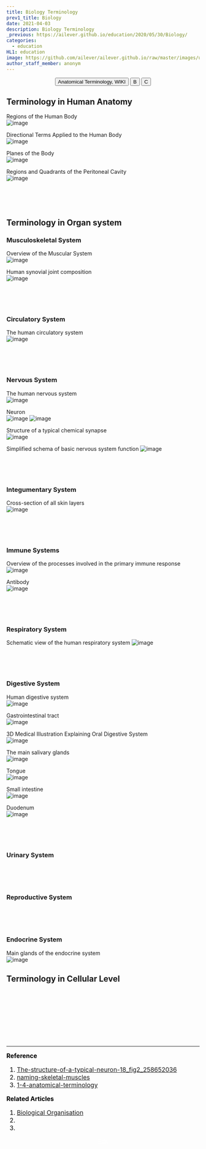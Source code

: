 ```yaml
---
title: Biology Terminology
prev1_title: Biology
date: 2021-04-03
description: Biology Terminology 
_previous: https://ailever.github.io/education/2020/05/30/Biology/
categories:
  - education
HL1: education
image: https://github.com/ailever/ailever.github.io/raw/master/images/unsplash/gray_Biology.png
author_staff_member: anonym
---
```


<!-- Top Block -->
<div align="center" class="top_btn_box">
  <button class="top_btn" type="button" onclick="location.href='https://en.wikipedia.org/wiki/Anatomical_terminology'">Anatomical Terminology, WIKI</button>
  <button class="top_btn" type="button" onclick="location.href='#'">B</button>
  <button class="top_btn" type="button" onclick="location.href='#'">C</button>
</div>
<!-- Top Block -->

## Terminology in Human Anatomy
Regions of the Human Body  
![image](https://user-images.githubusercontent.com/52376448/113470324-c322bd00-948f-11eb-8e72-89921106565a.png)

Directional Terms Applied to the Human Body  
![image](https://user-images.githubusercontent.com/52376448/113470357-e5b4d600-948f-11eb-8cb4-5d2175a9ab3e.png)

Planes of the Body  
![image](https://user-images.githubusercontent.com/52376448/113470364-f6fde280-948f-11eb-979d-8eb073ae632b.png)

Regions and Quadrants of the Peritoneal Cavity  
![image](https://user-images.githubusercontent.com/52376448/113470380-08df8580-9490-11eb-8463-c09dc1604580.png)

<br><br><br>
## Terminology in Organ system
### Musculoskeletal System
Overview of the Muscular System  
![image](https://user-images.githubusercontent.com/52376448/113470171-7ab6cf80-948e-11eb-9a25-8e5b98964280.png)

Human synovial joint composition  
![image](https://user-images.githubusercontent.com/52376448/113470411-62e04b00-9490-11eb-91b7-b8d98bb50b19.png)

<br><br><br>
### Circulatory System	
The human circulatory system  
![image](https://user-images.githubusercontent.com/52376448/113470426-7d1a2900-9490-11eb-96fa-f0d0140bbdd8.png)

<br><br><br>
### Nervous System
The human nervous system  
![image](https://user-images.githubusercontent.com/52376448/113469970-cb2d2d80-948c-11eb-85c1-2d37d02b1317.png)

Neuron  
![image](https://user-images.githubusercontent.com/52376448/113470049-88b82080-948d-11eb-81cd-a3663cbd7743.png)
![image](https://user-images.githubusercontent.com/52376448/113470017-41319480-948d-11eb-8ff8-24af99938dba.png)

Structure of a typical chemical synapse  
![image](https://user-images.githubusercontent.com/52376448/113470085-c026cd00-948d-11eb-86d5-0245a987ae4f.png)

Simplified schema of basic nervous system function
![image](https://user-images.githubusercontent.com/52376448/113470113-f1070200-948d-11eb-8055-caf870abc84e.png)

<br><br><br>
### Integumentary System	
Cross-section of all skin layers  
![image](https://user-images.githubusercontent.com/52376448/113471648-afc81f80-9498-11eb-9e36-228a4e236cec.png)


<br><br><br>
### Immune Systems
Overview of the processes involved in the primary immune response  
![image](https://user-images.githubusercontent.com/52376448/113471664-d1290b80-9498-11eb-9d69-a906f7362ec3.png)

Antibody  
![image](https://user-images.githubusercontent.com/52376448/113471681-f7e74200-9498-11eb-9ee7-cf34623fe4c0.png)

<br><br><br>
### Respiratory System	
Schematic view of the human respiratory system
![image](https://user-images.githubusercontent.com/52376448/113471695-164d3d80-9499-11eb-9da8-ebee466bcf42.png)

<br><br><br>
### Digestive System	
Human digestive system  
![image](https://user-images.githubusercontent.com/52376448/113471730-4dbbea00-9499-11eb-838c-621ccfebada3.png)

Gastrointestinal tract  
![image](https://user-images.githubusercontent.com/52376448/113472169-21ee3380-949c-11eb-9238-3f7cad9da02d.png)

3D Medical Illustration Explaining Oral Digestive System  
![image](https://user-images.githubusercontent.com/52376448/113471742-67f5c800-9499-11eb-8ac7-53462fc14adf.png)

The main salivary glands  
![image](https://user-images.githubusercontent.com/52376448/113471746-75ab4d80-9499-11eb-8a67-27b52b49da09.png)

Tongue  
![image](https://user-images.githubusercontent.com/52376448/113471755-86f45a00-9499-11eb-9a62-02bf99dff3dc.png)

Small intestine  
![image](https://user-images.githubusercontent.com/52376448/113472017-282fe000-949b-11eb-9479-aeaef01e6295.png)

Duodenum  
![image](https://user-images.githubusercontent.com/52376448/113471863-316c7d00-949a-11eb-9e35-2ed7c47bae0e.png)

<br><br><br>
### Urinary System	

<br><br><br>
### Reproductive System	

<br><br><br>
### Endocrine System	
Main glands of the endocrine system  
![image](https://user-images.githubusercontent.com/52376448/113471786-c28f2400-9499-11eb-9169-0c0f2f666410.png)

## Terminology in Cellular Level


<!-- Content Block -->
<div align="left" style="font-size:medium;font-weight:normal;color:black;background-color:unset;">　<br><br></div>
<div align="left" style="font-size:medium;font-weight:normal;color:black;background-color:unset;">　<br><br></div>
<div align="left" style="font-size:medium;font-weight:normal;color:black;background-color:unset;">　<br><br></div>
<!-- Content Block -->

---

<!-- Reference Block -->
<div align="left" style="font-size:medium;font-weight:normal;color:black;background-color:unset;">
<b>Reference</b>
<ol>
  <li><a href="https://www.researchgate.net/figure/The-structure-of-a-typical-neuron-18_fig2_258652036">The-structure-of-a-typical-neuron-18_fig2_258652036</a></li>
  <li><a href="https://courses.lumenlearning.com/ap1/chapter/naming-skeletal-muscles/">naming-skeletal-muscles</a></li>
  <li><a href="https://open.oregonstate.education/aandp/chapter/1-4-anatomical-terminology/">1-4-anatomical-terminology</a></li>
</ol>
</div>
<!-- Reference Block -->

<!-- Article Block -->
<div align="left" style="font-size:medium;font-weight:normal;color:black;background-color:unset;">
<b>Related Articles</b>
<ol>
  <li><a href="https://ailever.github.io/education/2021/04/03/_BIO-en-biological-organisation/">Biological Organisation</a></li>
  <li></li>
  <li></li>
</ol>
</div>
<!-- Article Block -->

<!-- Bottom Block -->
<div align="center" class="bottom_btn_box">
  <span class="bottom_btn"><a href="https://github.com/ailever/ailever.github.io/blob/master/_posts/education/2021-04-03-_BIO-en-biology-terminology.md" target="_blank" style="color:white">Edit</a></span>
</div>
<!-- Bottom Block -->

<!-- Notice
# Mathematical Expression
- outline : $  $
- inline  : $$  $$

# Default Div Tag
- align : left, right, center
- font-size : xx-small, x-small, small, medium, large, x-large, xx-large
- font-weight : normal, bold
- color : red, orange, yellow, green, cyan, blue, purple, pink, white, gray, brown
- background-color : red, orange, yellow, green, cyan, blue, purple, pink, white, gray, brown

# Html Ref
- color code : https://htmlcolorcodes.com/
- tags : https://www.w3schools.com/tags/default.asp
- attributes : https://www.w3schools.com/tags/ref_attributes.asp
Notice -->


